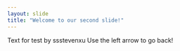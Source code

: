 ```yaml
---
layout: slide
title: "Welcome to our second slide!"
---
```

Text for test by ssstevenxu
Use the left arrow to go back!
